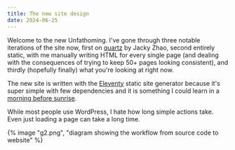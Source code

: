 ```yaml
---
title: The new site design
date: 2024-06-25
---
```

Welcome to the new Unfathoming. I've gone through three notable iterations of the site now, first on [quartz]() by Jacky Zhao, second entirely static, with me manually writing HTML for every single page (and dealing with the consequences of trying to keep 50+ pages looking consistent), and thirdly (hopefully finally) what you're looking at right now.

The new site is written with the [Eleventy](https://11ty.dev) static site generator because it's super simple with few dependencies and it is something I could learn in a [morning before sunrise](/blog/2024/a-rainy-saturday-morning).

While most people use WordPress, I hate how long simple actions take. Even just loading a page can take a long time.

{% image "g2.png", "diagram showing the workflow from source code to website" %}
